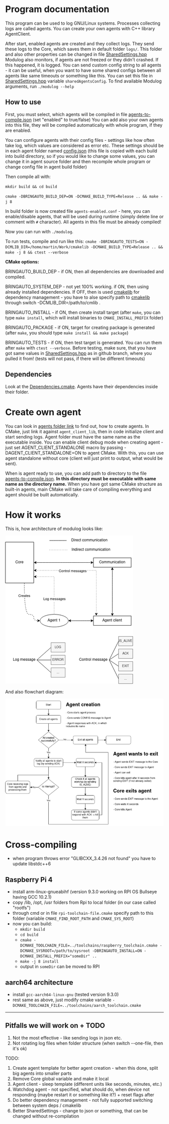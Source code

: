 # Program documentation
This program can be used to log GNU/Linux systems.
Processes collecting logs are called agents.
You can create your own agents with C++ library AgentClient.

After start, enabled agents are created and they collect logs. They send these logs to the Core, which saves them in default folder `logs/`. 
This folder and also other properties can be changed in file [SharedSettings.hpp]
Modulog also monitors, if agents are not freezed or they didn't crashed. If this happened, it is logged. 
You can send custom config string to all agents - it can be useful, when you want to have some shared configs between all agents like same timeouts or something like this.
You can set this file in [SharedSettings.hpp] variable `sharedAgentsConfig`. 
To find available Modulog arguments, run `./modulog --help`


## How to use
First, you must select, which agents will be compiled in file [agents-to-compile.json] (set "enabled" to true/false)
You can add also your own agents into this file, they will be compiled automatically with whole program, if they are enabled.

You can configure agents with their config files - settings like how often take log, which values are considered as error etc.
These settings should be in each agent folder named [config.json] (this file is copied with each build into build directory, so if you would like to change some values, you can change it in agent source
folder and then recompile whole program or change config file in agent build folder)

Then compile all with:

`mkdir build && cd build`

`cmake -DBRINGAUTO_BUILD_DEP=ON -DCMAKE_BUILD_TYPE=Release .. && make -j 8`

In build folder is now created file `agents-enabled.conf` - here, you can enable/disable agents, that will be used during runtime (simply delete line or comment with `#` character).
All agents in this file must be already compiled!

Now you can run with `./modulog`.

To run tests, compile and run like this:
`cmake -DBRINGAUTO_TESTS=ON -DCMLIB_DIR=/home/martin/Work/cmakelib -DCMAKE_BUILD_TYPE=Release .. && make -j 8 && ctest --verbose`

**CMake options:**

BRINGAUTO_BUILD_DEP - 
if ON, then all dependencies are downloaded and compiled. 

BRINGAUTO_SYSTEM_DEP - not yet 100% working.
if ON, then using already installed dependencies. 
If OFF, then is used [cmakelib] for dependency management - you have to alse specify path to [cmakelib] through switch -DCMLIB_DIR=/path/to/cmlib .

BRINGAUTO_INSTALL - if ON, then create install target (after `make`, you can type `make install`, which will install binaries to `CMAKE_INSTALL_PREFIX` folder)
 
BRINGAUTO_PACKAGE - if ON, target for creating package is generated (after `make`, you should type `make install && make package`)

BRINGAUTO_TESTS - if ON, then test target is generated.
You can run them after `make` with `ctest --verbose`.
Before testing, make sure, that you have got same values in [SharedSettings.hpp] as in github branch, where you pulled it from!
(tests will not pass, if there will be different timeouts)


## Dependencies
Look at the [Dependencies.cmake].
Agents have their dependencies inside their folder.

# Create own agent
You can look in [agents folder link] to find out, how to create agents.
In CMake, just link it against `agent_client_lib`, then in code initialize client and start sending logs.
Agent folder must have the same name as the executable inside.
You can enable client debug mode when creating agent - just set AGENT_CLIENT_STANDALONE macro by passing -DAGENT_CLIENT_STANDALONE=ON to agent CMake.
With this, you can use agent standalone without core (client will just print to output, what would be sent).

When is agent ready to use, you can add path to directory to the file [agents-to-compile.json]. 
**In this directory must be executable with same name as the directory name.**
When you have got same CMake structure as built-in agents, main CMake will take care of compiling everything and agent should be built automatically.

# How it works
This is, how architecture of modulog looks like: 

![Architecture diagram](assets/images/architecture_diagram.png)

And also flowchart diagram:

![Flowchart diagram](assets/images/flowchart.png)

# Cross-compiling
* when program throws error "GLIBCXX_3.4.26 not found" you have to update libstdc++6

## Raspberry Pi 4
* install arm-linux-gnueabihf (version 9.3.0 working on RPI OS Bullseye having GCC 10.2.1)
* copy /lib, /opt, /usr folders from Rpi to local folder (in our case called "rootfs")
* through cmd or in file `rpi-toolchain-file.cmake` specify path to this folder (variable `CMAKE_FIND_ROOT_PATH` and `CMAKE_SYS_ROOT`)
* now you can build:
   * `mkdir build`
   * `cd build`
   * `cmake -DCMAKE_TOOLCHAIN_FILE=../toolchains/raspberry_toolchain.cmake -DCMAKE_SYSROOT=/path/to/sysroot -DBRINGAUTO_INSTALL=ON -DCMAKE_INSTALL_PREFIX="someDir" ..`
   * `make -j 8 install`
   * output in `someDir` can be moved to RPI

## aarch64 architecture
* install `gcc-aarch64-linux-gnu` (tested version 9.3.0)
* rest same as above, just modify cmake variable `-DCMAKE_TOOLCHAIN_FILE=../toolchains/aarch_toolchain.cmake`


---

## Pitfalls we will work on + TODO
1. Not the most effective - like sending logs in json etc.
2. Not rotating log files when folder structure (when switch --one-file, then it's ok)

TODO:
1. Create agent template for better agent creation - when this done, split big agents into smaller parts
2. Remove Core global variable and make it local 
3. Agent client - sleep template (different units like seconds, minutes, etc.)
4. Watchdog agent - not specified, what should do, when device not responding (maybe restart it or something like it?) + reset flags after
5. Do better dependency management - not fully supported switching between system deps / cmakelib
6. Better SharedSettings - change to json or something, that can be changed without re-compilation

[agents folder link]: agents
[agents-to-compile.json]: agents-to-compile.json
[Dependencies.cmake]: cmake/Dependencies.cmake
[agents-to-compile.json]: agents-to-compile.json
[config.json]: agents/uptime-agent/config.json
[SharedSettings.hpp]: meta-lib/include/modulog/meta_lib/SharedSettings.hpp
[cmakelib]: https://github.com/cmakelib/cmakelib

